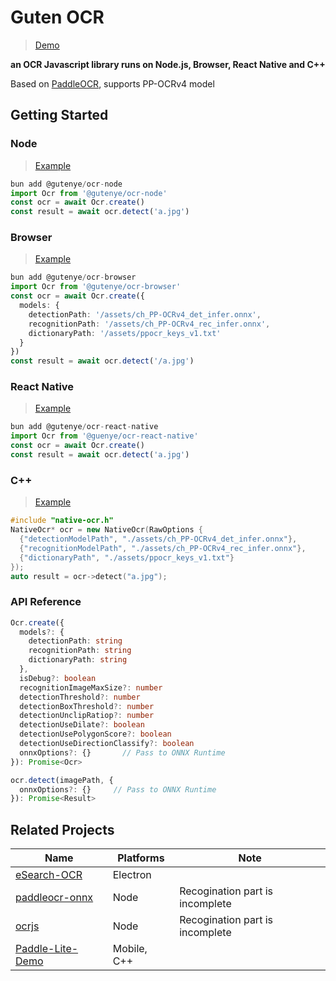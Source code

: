 # Guten OCR

> [Demo](https://gutenye-ocr.netlify.app/)

**an OCR Javascript library runs on Node.js, Browser, React Native and C++** 

Based on [PaddleOCR](https://github.com/PaddlePaddle/PaddleOCR), supports PP-OCRv4 model

## Getting Started

### Node

> [Example](./packages/node/example/README.md)

```ts
bun add @gutenye/ocr-node
import Ocr from '@gutenye/ocr-node'
const ocr = await Ocr.create()
const result = await ocr.detect('a.jpg')
```

### Browser

> [Example](./packages/browser/example/README.md)

```ts
bun add @gutenye/ocr-browser
import Ocr from '@gutenye/ocr-browser'
const ocr = await Ocr.create({
  models: {
    detectionPath: '/assets/ch_PP-OCRv4_det_infer.onnx',
    recognitionPath: '/assets/ch_PP-OCRv4_rec_infer.onnx',
    dictionaryPath: '/assets/ppocr_keys_v1.txt'
  }
})
const result = await ocr.detect('/a.jpg')
```

### React Native

> [Example](./packages/react-native/example/README.md)

```ts
bun add @gutenye/ocr-react-native
import Ocr from '@guenye/ocr-react-native'
const ocr = await Ocr.create()
const result = await ocr.detect('a.jpg')
```

### C++

> [Example](./packages/react-native/cpp/example/README.md)

```cpp
#include "native-ocr.h"
NativeOcr* ocr = new NativeOcr(RawOptions {
  {"detectionModelPath", "./assets/ch_PP-OCRv4_det_infer.onnx"},
  {"recognitionModelPath", "./assets/ch_PP-OCRv4_rec_infer.onnx"},
  {"dictionaryPath", "./assets/ppocr_keys_v1.txt"}
});
auto result = ocr->detect("a.jpg");
```

### API Reference

```ts
Ocr.create({
  models?: {
    detectionPath: string
    recognitionPath: string
    dictionaryPath: string
  },
  isDebug?: boolean
  recognitionImageMaxSize?: number 
  detectionThreshold?: number
  detectionBoxThreshold?: number
  detectionUnclipRatiop?: number
  detectionUseDilate?: boolean
  detectionUsePolygonScore?: boolean
  detectionUseDirectionClassify?: boolean
  onnxOptions?: {}       // Pass to ONNX Runtime
}): Promise<Ocr>

ocr.detect(imagePath, { 
  onnxOptions?: {}     // Pass to ONNX Runtime
}): Promise<Result>
```

## Related Projects

| Name                                                           | Platforms | Note                            |
| -------------------------------------------------------------- | --------- | ------------------------------- |
| [eSearch-OCR](https://github.com/xushengfeng/eSearch-OCR)      | Electron  |                                 |
| [paddleocr-onnx](https://github.com/backrunner/paddleocr-onnx) | Node      | Recogination part is incomplete |
| [ocrjs](https://github.com/SOVLOOKUP/ocrjs)                    | Node      | Recogination part is incomplete |
| [Paddle-Lite-Demo](https://github.com/PaddlePaddle/Paddle-Lite-Demo) | Mobile, C++ | |
